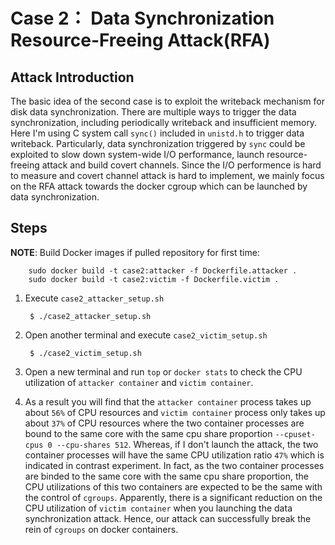 # Case 2： Data Synchronization Resource-Freeing Attack(RFA)

## Attack Introduction
The basic idea of the second case is to exploit the writeback mechanism for disk data synchronization.
There are multiple ways to trigger the data synchronization, including periodically writeback and insufficient memory.
Here I'm using C system call `sync()` included in `unistd.h` to trigger data writeback.
Particularly, data synchronization triggered by `sync` could be exploited to slow down system-wide I/O performance, launch resource-freeing attack and build covert channels. 
Since the I/O performence is hard to measure and covert channel attack is hard to implement, we mainly focus on the RFA attack towards the docker cgroup which can be launched by data synchronization.

## Steps

**NOTE**: Build Docker images if pulled repository for first time:

        sudo docker build -t case2:attacker -f Dockerfile.attacker .
        sudo docker build -t case2:victim -f Dockerfile.victim .

1. Execute `case2_attacker_setup.sh`

        $ ./case2_attacker_setup.sh

2. Open another terminal and execute `case2_victim_setup.sh`

        $ ./case2_victim_setup.sh
    
3. Open a new terminal and run `top` or `docker stats` to check the CPU utilization of `attacker container` and `victim container`. 

4. As a result you will find that the `attacker container` process takes up about `56%` of CPU resources and `victim container` process only takes up about `37%` of CPU resources where the two container processes are bound to the same core with the same cpu share proportion `--cpuset-cpus 0 --cpu-shares 512`.
Whereas, if I don't launch the attack, the two container processes will have the same CPU utilization ratio `47%` which is indicated in contrast experiment. 
In fact, as the two container processes are binded to the same core with the same cpu share proportion, the CPU utilizations of this two containers are expected to be the same with the control of `cgroups`. Apparently, there is a significant reduction on the CPU utilization of `victim container` when you launching the data synchronization attack.
Hence, our attack can successfully break the rein of `cgroups` on docker containers.
    
    
    
    
   
